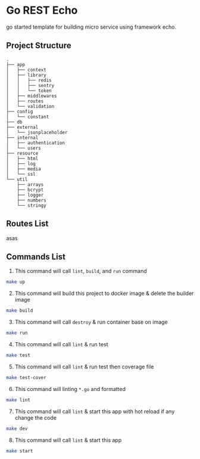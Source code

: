 # Go REST Echo
go started template for building micro service using framework echo.

## Project Structure
```
.
├── app
│   ├── context
│   ├── library
│   │   ├── redis
│   │   ├── sentry
│   │   └── token
│   ├── middlewares
│   ├── routes
│   └── validation
├── config
│   └── constant
├── db
├── external
│   └── jsonplaceholder
├── internal
│   ├── authentication
│   └── users
├── resource
│   ├── html
│   ├── log
│   ├── media
│   └── ssl
└── util
    ├── arrays
    ├── bcrypt
    ├── logger
    ├── numbers
    └── stringy
```

## Routes List
asas

## Commands List
1. This command will call `lint`, `build`, and `run` command
```bash
make up
```
2. This command will build this project to docker image & delete the builder image
```bash
make build
```
3. This command will call `destroy` & run container base on image
```bash
make run
```
4. This command will call `lint` & run test
```bash
make test
```
5. This command will call `lint` & run test then coverage file
```bash
make test-cover
```
6. This command will linting `*.go` and formatted
```bash
make lint
```
7. This command will call `lint` & start this app with hot reload if any change the code
```bash
make dev
```
8. This command will call `lint` & start this app
```bash
make start
```
